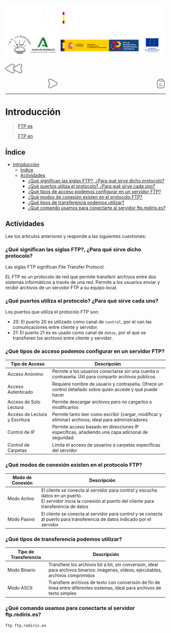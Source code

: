 ![](/.resGen/_bannerD.png#gh-dark-mode-only)
![](/.resGen/_bannerL.png#gh-light-mode-only)

<a href="/Tema3/readme.md"><img src="/.resGen/_back.svg" width="52.5"></a>

&emsp;&emsp;
&emsp;&emsp;&emsp;&emsp;&emsp;&emsp;&emsp;
<a href="2.md"><img src="/.resGen/_arrow.svg" width="30"></a>
<a href="1.1.md"><img src="/.resGen/_notes.svg" width="30" align="right"></a>

---

# Introducción

> [FTP es](https://es.wikipedia.org/wiki/File_Transfer_Protocol)
>
> [FTP en](https://en.wikipedia.org/wiki/File_Transfer_Protocol)

## Índice
- [Introducción](#introducción)
  - [Índice](#índice)
  - [Actividades](#actividades)
    - [¿Qué significan las siglas FTP?, ¿Para qué sirve dicho protocolo?](#qué-significan-las-siglas-ftp-para-qué-sirve-dicho-protocolo)
    - [¿Qué puertos utiliza el protocolo? ¿Para qué sirve cada uno?](#qué-puertos-utiliza-el-protocolo-para-qué-sirve-cada-uno)
    - [¿Qué tipos de acceso podemos configurar en un servidor FTP?](#qué-tipos-de-acceso-podemos-configurar-en-un-servidor-ftp)
    - [¿Qué modos de conexión existen en el protocolo FTP?](#qué-modos-de-conexión-existen-en-el-protocolo-ftp)
    - [¿Qué tipos de transferencia podemos utilizar?](#qué-tipos-de-transferencia-podemos-utilizar)
    - [¿Qué comando usamos para conectarte al servidor ftp.rediris.es?](#qué-comando-usamos-para-conectarte-al-servidor-ftpredirises)

## Actividades

Lee los artículos anteriores y responde a las siguientes cuestiones:

### ¿Qué significan las siglas FTP?, ¿Para qué sirve dicho protocolo?

Las siglas FTP significan File Transfer Protocol.

EL FTP es un protocolo de red que permite transferir archivos entre dos sistemas informáticos a través de una red. Permite a los usuarios enviar y recibir archivos de un servidor FTP a su equipo local.

### ¿Qué puertos utiliza el protocolo? ¿Para qué sirve cada uno?

Los puertos que utiliza el protocolo FTP son:

- 20: El puerto 20 es utilizado como canal de `control`, por el van las comunicaciones entre cliente y servidor.
- 21: El puerto 21 es es usado como canal de `datos`, por el que se transfieren los archivos entre cliente y servidor. 

### ¿Qué tipos de acceso podemos configurar en un servidor FTP?

| Tipo de Acceso | Descripción |
| --  | -- |
| Acceso Anónimo | Permite a los usuarios conectarse sin una cuenta o contraseña. Útil para compartir archivos públicos. |
| Acceso Autenticado | Requiere nombre de usuario y contraseña. Ofrece un control detallado sobre quién accede y qué puede hacer |
| Acceso de Solo Lectura | Permite descargar archivos pero no cargarlos o modificarlos |
| Acceso de Lectura y Escritura | Permite tanto leer como escribir (cargar, modificar y eliminar) archivos; ideal para administradores |
| Control de IP | Permite acceso basado en direcciones IP específicas, añadiendo una capa adicional de seguridad. |
| Control de Carpetas | Limita el acceso de usuarios a carpetas específicas del servidor |

### ¿Qué modos de conexión existen en el protocolo FTP?

| Modo de Conexión | Descripción |
| -- | -- |
| Modo Activo | El cliente se conecta al servidor para control y escucha datos en un puerto.<br>El servidor inicia la conexión al puerto del cliente para transferencia de datos |
| Modo Pasivo | El cliente se conecta al servidor para control y se conecta al puerto para transferencia de datos indicado por el servidor |

### ¿Qué tipos de transferencia podemos utilizar?

| Tipo de Transferencia | Descripción |
| -- | -- |
| Modo Binario | Transfiere los archivos bit a bit, sin conversión, ideal para archivos binarios: imágenes, vídeos, ejecutables, archivos comprimidos |
| Modo ASCII | Transfiere archivos de texto con conversión de fin de línea entre diferentes sistemas, ideal para archivos de texto simples |

### ¿Qué comando usamos para conectarte al servidor ftp.rediris.es?

```cmd
ftp ftp.rediris.es
```